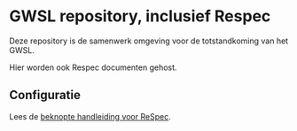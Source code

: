 # GWSL repository, inclusief Respec
Deze repository is de samenwerk omgeving voor de totstandkoming van het GWSL. 

Hier worden ook Respec documenten gehost. 

## Configuratie

Lees de [beknopte handleiding voor ReSpec][respec].

[respec]: https://github.com/stichting-crow/respec/wiki

